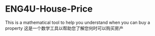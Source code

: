 # ENG4U-House-Price
This is a mathematical tool to help you understand when you can buy a property
这是一个数学工具以帮助您了解您何时可以购买房产

